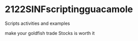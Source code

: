 # 2122SINFscriptingguacamole
Scripts activities and examples

make your goldfish trade Stocks is worth it
